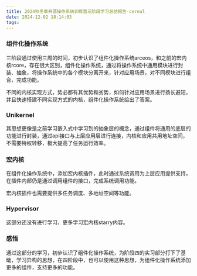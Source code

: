 ```yaml
---
title: 2024秋冬季开源操作系统训练营三阶段学习总结报告-cereal
date: 2024-12-02 18:14:03
tags:
---
```


### 组件化操作系统

三阶段通过使用三周的时间，初步认识了组件化操作系统arceos，和之前的宏内核rcore，存在很大区别，组件化操作系统，通过将操作系统中通用模块进行封装、抽象，将操作系统中的各个模块分离开来，针对应用场景，对不同模块进行组合，完成功能。

不同的内核实现方式，势必都有其优势和劣势，如何针对应用场景进行扬长避短，并且快速搭建不同实现方式的内核，组件化操作系统给出了答案。

### Unikernel

其思想更像是之前学习嵌入式中学习到的抽象层的概念，通过组件将通用的底层的功能进行封装，通过api接口与上层应用层进行连接，内核和应用共用地址空间，不需要特权转移，极大提高了任务运行效率。

### 宏内核

在组件化操作系统中，添加宏内核插件，此时通过系统调用为上层应用提供支持，在插件内部仍是通过调用组件的接口，完成系统调用功能。

宏内核插件也需要提供多任务调度、多地址空间等功能。

### Hypervisor

这部分还没有进行学习，更多学习宏内核starry内容。

### 感悟

通过这部分的学习，初步认识了组件化操作系统，为阶段四的实习部分打下了基础，学习异构的思想，在四阶段中，也可以使用这种思想，为组件化操作系统添加更多的组件，支持更多的功能。
